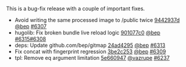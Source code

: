 

This is a bug-fix release with a couple of important fixes.

* Avoid writing the same processed image to /public twice [9442937d](https://github.com/gohugoio/hugo/commit/9442937d82005b369780edcc557e0d15d6bf0bad) [@bep](https://github.com/bep) [#6307](https://github.com/gohugoio/hugo/issues/6307)
* hugolib: Fix broken bundle live reload logic [901077c0](https://github.com/gohugoio/hugo/commit/901077c0364eaf3fe4f997c3026aa18cfc7781ed) [@bep](https://github.com/bep) [#6315](https://github.com/gohugoio/hugo/issues/6315)[#6308](https://github.com/gohugoio/hugo/issues/6308)
* deps: Update github.com/bep/gitmap [24ad4295](https://github.com/gohugoio/hugo/commit/24ad4295718341dcae12b72bf52fef312d1036ed) [@bep](https://github.com/bep) [#6313](https://github.com/gohugoio/hugo/issues/6313)
* Fix concat with fingerprint regression [3be2c253](https://github.com/gohugoio/hugo/commit/3be2c25351b421a26ee1ff2a38cbab00280c0583) [@bep](https://github.com/bep) [#6309](https://github.com/gohugoio/hugo/issues/6309)
* tpl: Remove eq argument limitation [5e660947](https://github.com/gohugoio/hugo/commit/5e660947757023434dd7a1ec8b8239c0577fd501) [@vazrupe](https://github.com/vazrupe) [#6237](https://github.com/gohugoio/hugo/issues/6237)



